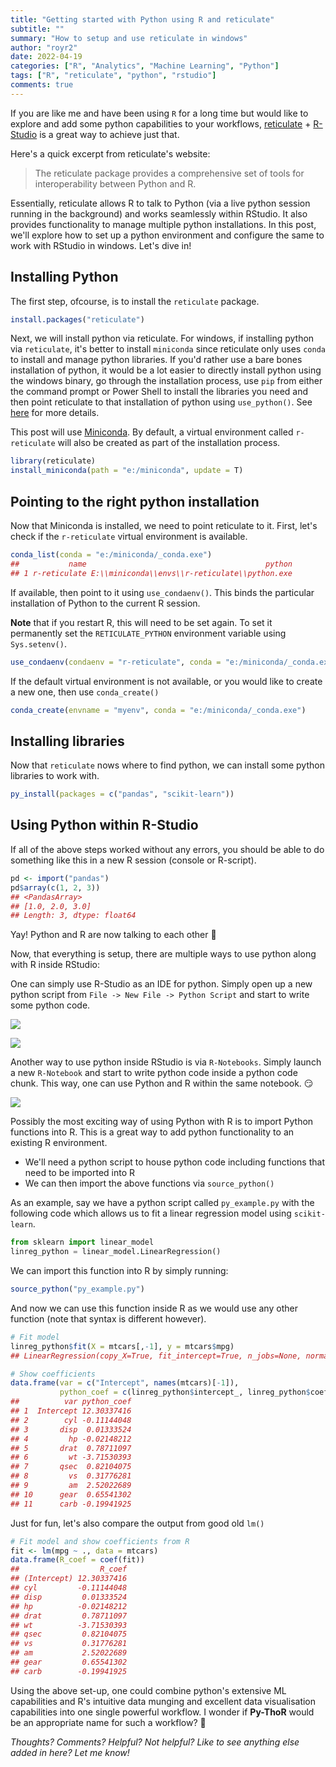 ```yaml
---
title: "Getting started with Python using R and reticulate"
subtitle: ""
summary: "How to setup and use reticulate in windows"
author: "royr2"
date: 2022-04-19
categories: ["R", "Analytics", "Machine Learning", "Python"]
tags: ["R", "reticulate", "python", "rstudio"]  
comments: true
---
```




If you are like me and have been using `R` for a long time but would like to explore and add some python capabilities to your workflows, [reticulate](https://rstudio.github.io/reticulate/) + [R-Studio](https://www.rstudio.com/) is a great way to achieve just that.

Here's a quick excerpt from reticulate's website:

>The reticulate package provides a comprehensive set of tools for interoperability between Python and R.

Essentially, reticulate allows R to talk to Python (via a live python session running in the background) and works seamlessly within RStudio. It also provides functionality to manage multiple python installations. In this post, we'll explore how to set up a python environment and configure the same to work with RStudio in windows. Let's dive in! 

## Installing Python

The first step, ofcourse, is to install the `reticulate` package.


```r
install.packages("reticulate")
```

Next, we will install python via reticulate. For windows, if installing python via `reticulate`, it's better to install `miniconda` since reticulate only uses `conda` to install and manage python libraries. If you'd rather use a bare bones installation of python, it would be a lot easier to directly install python using the windows binary, go through the installation process, use `pip` from either the command prompt or Power Shell to install the libraries you need and then point reticulate to that installation of python using `use_python()`. See [here](https://rstudio.github.io/reticulate/reference/use_python.html) for more details.

This post will use [Miniconda](https://docs.conda.io/en/latest/miniconda.html). By default, a virtual environment called `r-reticulate` will also be created as part of the installation process.



```r
library(reticulate)
install_miniconda(path = "e:/miniconda", update = T)
```

## Pointing to the right python installation

Now that Miniconda is installed, we need to point reticulate to it. First, let's check if the `r-reticulate` virtual environment is available.


```r
conda_list(conda = "e:/miniconda/_conda.exe")
##           name                                        python
## 1 r-reticulate E:\\miniconda\\envs\\r-reticulate\\python.exe
```

If available, then point to it using `use_condaenv()`. This binds the particular installation of Python to the current R session. 

**Note** that if you restart R, this will need to be set again. To set it permanently set the `RETICULATE_PYTHON` environment variable using `Sys.setenv()`.


```r
use_condaenv(condaenv = "r-reticulate", conda = "e:/miniconda/_conda.exe")
```

If the default virtual environment is not available, or you would like to create a new one, then use `conda_create()`


```r
conda_create(envname = "myenv", conda = "e:/miniconda/_conda.exe")
```

## Installing libraries

Now that `reticulate` nows where to find python, we can install some python libraries to work with. 


```r
py_install(packages = c("pandas", "scikit-learn"))
```

## Using Python within R-Studio

If all of the above steps worked without any errors, you should be able to do something like this in a new R session (console or R-script). 

```r
pd <- import("pandas")
pd$array(c(1, 2, 3))
## <PandasArray>
## [1.0, 2.0, 3.0]
## Length: 3, dtype: float64
```
Yay! Python and R are now talking to each other :clap:

Now, that everything is setup, there are multiple ways to use python along with R inside RStudio: 

One can simply use R-Studio as an IDE for python. Simply open up a new python script from `File -> New File -> Python Script` and start to write some python code. 

![](py_script.png)

![](py_example.png)

Another way to use python inside RStudio is via `R-Notebooks`. Simply launch a new `R-Notebook` and start to write python code inside a python code chunk. This way, one can use Python and R within the same notebook. :smirk:

![](py_notebook.png)

Possibly the most exciting way of using Python with R is to import Python functions into R. This is a great way to add python functionality to an existing R environment. 

- We'll need a python script to house python code including functions that need to be imported into R
- We can then import the above functions via `source_python()`

As an example, say we have a python script called `py_example.py` with the following code which allows us to fit a linear regression model using `scikit-learn`. 


```python
from sklearn import linear_model
linreg_python = linear_model.LinearRegression()
```

We can import this function into R by simply running:


```r
source_python("py_example.py")
```

And now we can use this function inside R as we would use any other function (note that syntax is different however). 


```r
# Fit model 
linreg_python$fit(X = mtcars[,-1], y = mtcars$mpg)
## LinearRegression(copy_X=True, fit_intercept=True, n_jobs=None, normalize=False)
```


```r
# Show coefficients
data.frame(var = c("Intercept", names(mtcars)[-1]), 
           python_coef = c(linreg_python$intercept_, linreg_python$coef_))
##          var python_coef
## 1  Intercept 12.30337416
## 2        cyl -0.11144048
## 3       disp  0.01333524
## 4         hp -0.02148212
## 5       drat  0.78711097
## 6         wt -3.71530393
## 7       qsec  0.82104075
## 8         vs  0.31776281
## 9         am  2.52022689
## 10      gear  0.65541302
## 11      carb -0.19941925
```

Just for fun, let's also compare the output from good old `lm()`


```r
# Fit model and show coefficients from R
fit <- lm(mpg ~ ., data = mtcars)
data.frame(R_coef = coef(fit))
##                  R_coef
## (Intercept) 12.30337416
## cyl         -0.11144048
## disp         0.01333524
## hp          -0.02148212
## drat         0.78711097
## wt          -3.71530393
## qsec         0.82104075
## vs           0.31776281
## am           2.52022689
## gear         0.65541302
## carb        -0.19941925
```

Using the above set-up, one could combine python's extensive ML capabilities and R's intuitive data munging and excellent data visualisation capabilities into one single powerful workflow. I wonder if **Py-ThoR** would be an appropriate name for such a workflow? :punch:

*Thoughts? Comments? Helpful? Not helpful? Like to see anything else added in here? Let me know!*

